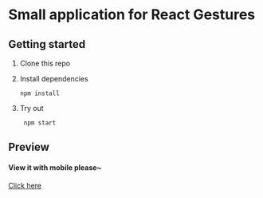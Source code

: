 #  Small application for React Gestures

##  Getting started

1.  Clone this repo

2.  Install dependencies

        npm install

3. Try out

        npm start

## Preview

#### View it with mobile please~

[Click here](http://www.yumingyuan.me/gestures/index.html)
